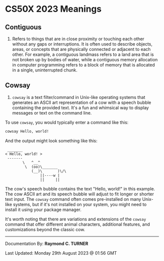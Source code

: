 # CS50X 2023 Meanings

## **Contiguous** 
1. Refers to things that are in close proximity or touching each other without any gaps or interruptions. It is often used to describe objects, areas, or concepts that are physically connected or adjacent to each other. For example, a contiguous landmass refers to a land area that is not broken up by bodies of water, while a contiguous memory allocation in computer programming refers to a block of memory that is allocated in a single, uninterrupted chunk.

## **Cowsay**
1. `cowsay` is a text filter/command in Unix-like operating systems that generates an ASCII art representation of a cow with a speech bubble containing the provided text. It's a fun and whimsical way to display messages or text on the command line.

To use `cowsay`, you would typically enter a command like this:

```bash
cowsay Hello, world!
```

And the output might look something like this:

```
 _______
< Hello, world! >
 -------
        \   ^__^
         \  (oo)\_______
            (__)\       )\/\
                ||----w |
                ||     ||
```

The cow's speech bubble contains the text "Hello, world!" in this example. The cow ASCII art and its speech bubble will adjust to fit longer or shorter text input. The `cowsay` command often comes pre-installed on many Unix-like systems, but if it's not installed on your system, you might need to install it using your package manager.

It's worth noting that there are variations and extensions of the `cowsay` command that offer different animal characters, additional features, and customizations beyond the classic cow.



---

Documentation By: **Raymond C. TURNER**

Last Updated: Monday 29th August 2023 @ 01:56 GMT
